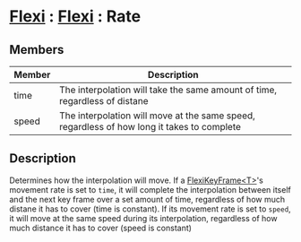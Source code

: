# [Flexi](../Docs.md) : [Flexi](Flexi.md) : Rate
## Members
| Member | Description |
| - | - |
| time | The interpolation will take the same amount of time, regardless of distane |
| speed | The interpolation will move at the same speed, regardless of how long it takes to complete |

## Description
Determines how the interpolation will move. If a [FlexiKeyFrame\<T>](../FlexiKeyFrame/FlexiKeyFrame.md)'s movement rate is set to `time`,
it will complete the interpolation between itself and the next key frame over a set amount of time, regardless of how much distane it has to cover (time is constant). If its movement rate is set to `speed`, it will move at the same speed during its interpolation, regardless of how much distance it has to cover (speed is constant)
